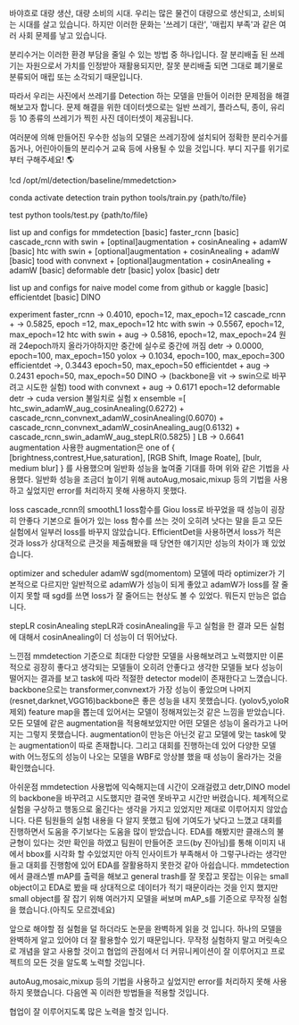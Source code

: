 바야흐로 대량 생산, 대량 소비의 시대. 우리는 많은 물건이 대량으로 생산되고, 소비되는 시대를 살고 있습니다. 하지만 이러한 문화는 '쓰레기 대란', '매립지 부족'과 같은 여러 사회 문제를 낳고 있습니다. 

분리수거는 이러한 환경 부담을 줄일 수 있는 방법 중 하나입니다. 잘 분리배출 된 쓰레기는 자원으로서 가치를 인정받아 재활용되지만, 잘못 분리배출 되면 그대로 폐기물로 분류되어 매립 또는 소각되기 때문입니다.

따라서 우리는 사진에서 쓰레기를 Detection 하는 모델을 만들어 이러한 문제점을 해결해보고자 합니다. 문제 해결을 위한 데이터셋으로는 일반 쓰레기, 플라스틱, 종이, 유리 등 10 종류의 쓰레기가 찍힌 사진 데이터셋이 제공됩니다.

여러분에 의해 만들어진 우수한 성능의 모델은 쓰레기장에 설치되어 정확한 분리수거를 돕거나, 어린아이들의 분리수거 교육 등에 사용될 수 있을 것입니다. 부디 지구를 위기로부터 구해주세요! 🌎

!cd /opt/ml/detection/baseline/mmedetction>

conda activate detection
train
python tools/train.py {path/to/file}

test
python tools/test.py {path/to/file}

list up and configs for mmdetection
[basic] faster_rcnn [basic] cascade_rcnn with swin + [optinal]augmentation + cosinAnealing + adamW [basic] htc with swin + [optional]augmentation + cosinAnealing + adamW [basic] tood with convnext + [optional]augmentation + cosinAnealing + adamW [basic] deformable detr [basic] yolox [basic] detr

list up and configs for naive model come from github or kaggle
[basic] efficientdet [basic] DINO

experiment
faster_rcnn -> 0.4010, epoch=12, max_epoch=12
cascade_rcnn + -> 0.5825, epoch =12, max_epoch=12
htc with swin -> 0.5567, epoch=12, max_epoch=12
htc with swin + aug -> 0.5816, epoch=12, max_epoch=24 원래 24epoch까지 올라가야하지만 중간에 실수로 중간에 꺼짐
detr -> 0.0000, epoch=100, max_epoch=150
yolox -> 0.1034, epoch=100, max_epoch=300
efficientdet ->, 0.3443 epoch=50, max_epoch=50
efficientdet + aug -> 0.2431 epoch=50, max_epoch=50
DINO -> (backbone을 vit -> swin으로 바꾸려고 시도한 실험)
tood with convnext + aug -> 0.6171 epoch=12
deformable detr -> cuda version 불일치로 실험 x
ensemble =[
htc_swin_adamW_aug_cosinAnealing(0.6272) + cascade_rcnn_convnext_adamW_cosinAnealing(0.6070) +
cascade_rcnn_convnext_adamW_cosinAnealing_aug(0.6132) +
cascade_rcnn_swin_adamW_aug_stepLR(0.5825) ]
LB -> 0.6641
augmentation
사용한 augmentation은 one of { [brightness,contrest,Hue,saturation], [RGB Shift, Image Roate], [bulr, medium blur] } 를 사용했으며 일반화 성능을 높여줄 기대를 하며 위와 같은 기법을 사용했다. 일반화 성능을 조금더 높이기 위해 autoAug,mosaic,mixup 등의 기법을 사용하고 싶었지만 error를 처리하지 못해 사용하지 못했다.

loss
cascade_rcnn의 smoothL1 loss함수를 Giou loss로 바꾸었을 때 성능이 굉장히 안좋다 기본으로 들어가 있는 loss 함수를 쓰는 것이 오히려 낫다는 말을 듣고 모든 실험에서 일부러 loss를 바꾸지 않았습니다. EfficientDet을 사용하면서 loss가 적은 것과 loss가 상대적으로 큰것을 제출해봤을 때 당연한 얘기지만 성능의 차이가 꽤 있었습니다.

optimizer and scheduler
adamW sgd(momentom) 모델에 따라 optimizer가 기본적으로 다르지만 일반적으로 adamW가 성능이 되게 좋았고 adamW가 loss를 잘 줄이지 못할 때 sgd를 쓰면 loss가 잘 줄어드는 현상도 볼 수 있었다. 뭐든지 만능은 없습니다.

stepLR cosinAnealing stepLR과 cosinAnealing을 두고 실험을 한 결과 모든 실험에 대해서 cosinAnealing이 더 성능이 더 뛰어났다.

느낀점
mmdetection 기준으로 최대한 다양한 모델을 사용해보려고 노력했지만 이론적으로 굉장히 좋다고 생각되는 모델들이 오히려 안좋다고 생각한 모델들 보다 성능이 떨어지는 결과를 보고 task에 따라 적절한 detector model이 존재한다고 느꼈습니다. backbone으로는 transformer,convnext가 가장 성능이 좋았으며 나머지(resnet,darknet,VGG16)backbone은 좋은 성능을 내지 못했습니다. (yolov5,yoloR 제외) feature map을 뽑는데 있어서는 모델이 정해져있는것 같은 느낌을 받았습니다. 모든 모델에 같은 augmentation을 적용해보았지만 어떤 모델은 성능이 올라가고 나머지는 그렇지 못했습니다. augmentation이 만능은 아닌것 같고 모델에 맞는 task에 맞는 augmentation이 따로 존재합니다. 그리고 대회를 진행하는데 있어 다양한 모델 with 어느정도의 성능이 나오는 모델을 WBF로 앙상블 했을 때 성능이 올라가는 것을 확인했습니다.

아쉬운점
mmdetection 사용법에 익숙해지는데 시간이 오래걸렸고 detr,DINO model의 backbone을 바꾸려고 시도했지만 결국엔 못바꾸고 시간만 버렸습니다. 체계적으로 실험을 구상하고 행동으로 옮긴다는 생각을 가지고 있었지만 제대로 이루어지지 않았습니다. 다른 팀원들의 실험 내용을 다 알지 못했고 팀에 기여도가 낮다고 느꼈고 대회를 진행하면서 도움을 주기보다는 도움을 많이 받았습니다. EDA를 해봤지만 클래스의 불균형이 있다는 것만 확인을 하였고 팀원이 만들어준 코드(by 진아님)를 통해 이미지 내에서 bbox를 시각화 할 수있었지만 아직 인사이트가 부족해서 아 그렇구나라는 생각만 들고 대회를 진행함에 있어 EDA를 잘활용하지 못한것 같아 아쉽습니다. mmdetection에서 클래스별 mAP를 출력을 해보고 general trash를 잘 못잡고 못잡는 이유는 small object이고 EDA로 봤을 때 상대적으로 데이터가 적기 때문이라는 것을 인지 했지만 small object를 잘 잡기 위해 여러가지 모델을 써보며 mAP_s를 기준으로 무작정 실험을 했습니다.(아직도 모르겠네요)

앞으로 해야할 점
실험을 덜 하더라도 논문을 완벽하게 읽을 것 입니다. 하나의 모델을 완벽하게 알고 있어야 더 잘 활용할수 있기 때문입니다. 무작정 실험하지 말고 머릿속으로 개념을 알고 사용할 것이고 협업의 관점에서 더 커뮤니케이션이 잘 이루어지고 프로젝트의 모든 것을 알도록 노력할 것입니다.

autoAug,mosaic,mixup 등의 기법을 사용하고 싶었지만 error를 처리하지 못해 사용하지 못했습니다. 다음엔 꼭 이러한 방법들을 적용할 것입니다.

협업이 잘 이루어지도록 많은 노력을 할것 입니다.
